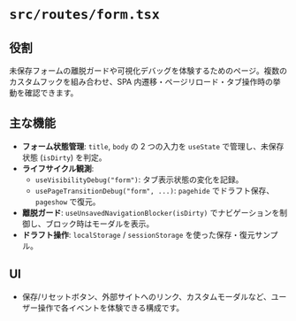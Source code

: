 # `src/routes/form.tsx`

## 役割
未保存フォームの離脱ガードや可視化デバッグを体験するためのページ。複数のカスタムフックを組み合わせ、SPA 内遷移・ページリロード・タブ操作時の挙動を確認できます。

## 主な機能
- **フォーム状態管理**: `title`, `body` の 2 つの入力を `useState` で管理し、未保存状態 (`isDirty`) を判定。
- **ライフサイクル観測**:
  - `useVisibilityDebug("form")`: タブ表示状態の変化を記録。
  - `usePageTransitionDebug("form", ...)`: `pagehide` でドラフト保存、`pageshow` で復元。
- **離脱ガード**: `useUnsavedNavigationBlocker(isDirty)` でナビゲーションを制御し、ブロック時はモーダルを表示。
- **ドラフト操作**: `localStorage` / `sessionStorage` を使った保存・復元サンプル。

## UI
- 保存/リセットボタン、外部サイトへのリンク、カスタムモーダルなど、ユーザー操作で各イベントを体験できる構成です。

